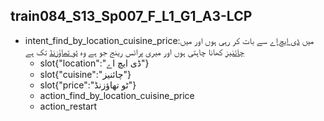## train084_S13_Sp007_F_L1_G1_A3-LCP
* intent_find_by_location_cuisine_price:میں [ڈی ایچ اے](location) سے بات کر رہی ہوں اور میں [چائنیز](cuisine) کھانا چاہتی ہوں اور میری پرائس رینج جو ہے وہ [ٹو تھاؤزنڈ](price) تک ہے
	- slot{"location":"ڈی ایچ اے"}
	- slot{"cuisine":"چائنیز"}
	- slot{"price":"ٹو تھاؤزنڈ"}
	- action_find_by_location_cuisine_price
	- action_restart